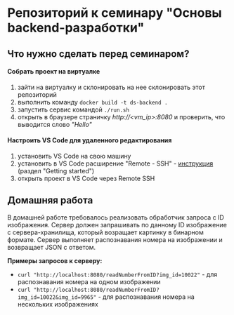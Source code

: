 # Репозиторий к семинару "Основы backend-разработки"

## Что нужно сделать перед семинаром?
#### Собрать проект на виртуалке
1. зайти на виртуалку и склонировать на нее склонировать этот репозиторий
2. выполнить команду `docker build -t ds-backend .`
3. запустить сервис командой `./run.sh`
4. открыть в браузере страничку *http://<vm_ip>:8080* и проверить, что выводится слово *"Hello"* 

#### Настроить VS Code для удаленного редактирования
1. установить VS Code на свою машину
2. установить в VS Code расширение "Remote - SSH" - [инструкция](https://marketplace.visualstudio.com/items?itemName=ms-vscode-remote.remote-ssh) (раздел "Getting started")
3. открыть проект в VS Code через Remote SSH

## Домашняя работа
В домашней работе требовалось реализовать обработчик запроса с ID изображения. Сервер должен запрашивать по данному ID изображение c сервера-хранилища, который возращает картинку в бинарном формате. Сервер выполняет распознавания номера на изображении и возвращает JSON с ответом. 

**Примеры запросов к серверу:**
- `curl "http://localhost:8080/readNumberFromID?img_id=10022"` - для распознавания номера на одном изображении
- `curl "http://localhost:8080/readNumberFromID?img_id=10022&img_id=9965"` - для распознавания номера на нескольких изображениях
